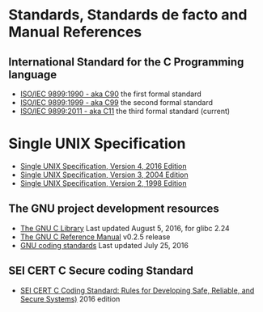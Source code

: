 # Standards, Standards de facto and Manual References

## International Standard for the C Programming language

- [ISO/IEC 9899:1990 - aka C90](https://dl.dropboxusercontent.com/u/57071683/ANSI_ISO_9899-1990.pdf) the first formal standard
- [ISO/IEC 9899:1999 - aka C99](https://dl.dropboxusercontent.com/u/57071683/draft_C99_n1256.pdf) the second formal standard
- [ISO/IEC 9899:2011 - aka C11](https://dl.dropboxusercontent.com/u/57071683/draft_C11_n1570.pdf) the third formal standard (current)

# Single UNIX Specification

* [Single UNIX Specification, Version 4, 2016 Edition](http://pubs.opengroup.org/onlinepubs/9699919799/download/susv4tc2.tgz)
* [Single UNIX Specification, Version 3, 2004 Edition](http://pubs.opengroup.org/onlinepubs/009695399/download/susv3.tgz)
* [Single UNIX Specification, Version 2, 1998 Edition](http://pubs.opengroup.org/onlinepubs/007908799/download/susv2.tgz)

## The GNU project development resources

- [The GNU C Library](https://www.gnu.org/software/libc/manual/pdf/libc.pdf) Last updated August 5, 2016, for glibc 2.24
- [The GNU C Reference Manual](https://www.gnu.org/software/gnu-c-manual/gnu-c-manual.pdf) v0.2.5 release
- [GNU coding standards](https://www.gnu.org/prep/standards/standards.pdf) Last updated July 25, 2016

## SEI CERT C Secure coding Standard

- [SEI CERT C Coding Standard: Rules for Developing Safe, Reliable, and Secure Systems)](https://dl.dropboxusercontent.com/u/57071683/sei-cert-c-coding-standard-2016-v01.pdf) 2016 edition
